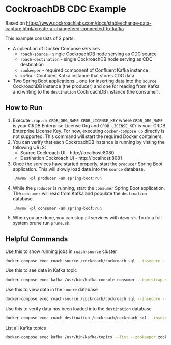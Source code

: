 # CockroachDB CDC Example

Based on https://www.cockroachlabs.com/docs/stable/change-data-capture.html#create-a-changefeed-connected-to-kafka

This example consists of 2 parts:
* A collection of Docker Compose services
    * `roach-source` - single CockroachDB node serving as CDC source
    * `roach-destination` - single CockroachDB node serving as CDC destination
    * `zookeeper` - required component of Confluent Kafka instance
    * `kafka` - Confluent Kafka instance that stores CDC data
* Two Spring Boot applications... one for inserting data into the `source` CockroachDB instance (the producer) and one for reading from Kafka and writing to the `destination` CockroachDB instance (the consumer).

## How to Run

1) Execute `./up.sh CRDB_ORG_NAME CRDB_LICENSE_KEY` where `CRDB_ORG_NAME` is your CRDB Enterprise License Org and `CRDB_LICENSE_KEY` is your CRDB Enterprise License Key.  For now, executing `docker-compose up` directly is not supported.  This command will start the required Docker containers.  
2) You can verify that each CockroachDB instance is running by visting the following URLS:
    * Source Cockroach UI - http://localhost:8080
    * Destination Cockroach UI - http://localhost:8081
1) Once the services have started properly, start the `producer` Spring Boot application.  This will slowly load data into the `source` database.
    ```
    ./mvnw -pl producer -am spring-boot:run
    ```
1) While the `producer` is running, start the `consumer` Spring Boot application.  The `consumer` will read from Kafka and populate the `destination` database.
    ```
    ./mvnw -pl consumer -am spring-boot:run
    ```
1) When you are done, you can stop all services with `down.sh`.  To do a full system prune run `prune.sh`.

## Helpful Commands

Use this to show running jobs in `roach-source` cluster
```bash
docker-compose exec roach-source /cockroach/cockroach sql --insecure --execute="SHOW JOBS;"
```

Use this to see data in Kafka topic
```bash
docker-compose exec kafka /usr/bin/kafka-console-consumer --bootstrap-server=localhost:9092 --from-beginning --topic=source_table
```

Use this to view data in the `soucre` database
```bash
docker-compose exec roach-source /cockroach/cockroach sql --insecure --database source --execute="select count(*) from source_table;"
```

Use this to verify data has been loaded into the `destination` database 
```bash
docker-compose exec roach-destination /cockroach/cockroach sql --insecure --database destination --execute="select count(*) from destination_table;"
```

List all Kafka topics
```bash
docker-compose exec kafka /usr/bin/kafka-topics --list --zookeeper zookeeper:2181
```